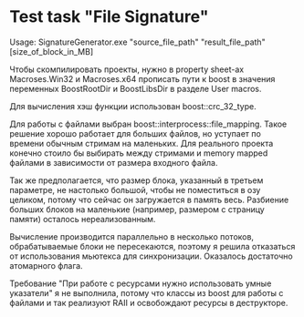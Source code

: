 # Test task "File Signature"

Usage: SignatureGenerator.exe "source_file_path" "result_file_path" [size_of_block_in_MB]

Чтобы скомпилировать проекты, нужно в property sheet-ах Macroses.Win32 и Macroses.x64
прописать пути к boost в значения переменных BoostRootDir и BoostLibsDir в разделе User macros.

Для вычисления хэш функции использован boost::crc_32_type.

Для работы с файлами выбран boost::interprocess::file_mapping. Такое решение хорошо работает для больших файлов,
но уступает по времени обычным стримам на маленьких. Для реального проекта конечно стоило бы выбирать между
стримами и memory mapped файлами в зависимости от размера входного файла. 

Так же предполагается, что размер блока, указанный в третьем параметре, не настолько большой,
чтобы не поместиться в озу целиком, потому что сейчас он загружается в память весь. Разбиение больших блоков
на маленькие (например, размером с страницу памяти) осталось нереализованным.

Вычисление производится параллельно в несколько потоков, обрабатываемые блоки не пересекаются,
поэтому я решила отказаться от использования мьютекса для синхронизации. Оказалось достаточно атомарного флага.

Требование "При работе с ресурсами нужно использовать умные указатели" я не выполнила,
потому что классы из boost для работы с файлами и так реализуют RAII и освобождают ресурсы в деструкторе.